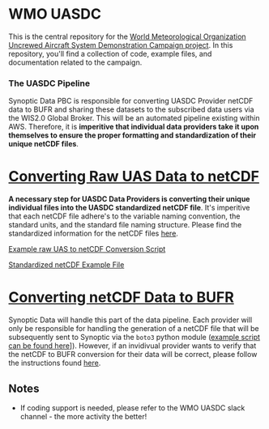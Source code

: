 # WMO UASDC 

This is the central repository for the [World Meteorological Organization Uncrewed Aircraft System Demonstration Campaign project](https://community.wmo.int/en/uas-demonstration). In this repository, you'll find a collection of code, example files, and documentation related to the campaign. 

### The UASDC Pipeline

Synoptic Data PBC is responsible for converting UASDC Provider netCDF data to BUFR and sharing these datasets to the subscribed data users via the WIS2.0 Global Broker. This will be an automated pipeline existing within AWS. Therefore, it is **imperitive that individual data providers take it upon themselves to ensure the proper formatting and standardization of their unique netCDF files**. 

# [Converting Raw UAS Data to netCDF](raw_uas_to_netCDF/)

**A necessary step for UASDC Data Providers is converting their unique individual files into the UASDC standardized netCDF file**. It's imperitive that each netCDF file adhere's to the variable naming convention, the standard units, and the standard file naming structure. Please find the standardized information for the netCDF files [here](raw_uas_to_netCDF/). 

   [Example raw UAS to netCDF Conversion Script](raw_uas_to_netCDF/raw_csv_to_netCDF.py)

   [Standardized netCDF Example File](nc2bufr/UASDC_operatorID_airframeID_processingLevel_20230327030016Z.nc)

# [Converting netCDF Data to BUFR](nc2bufr)

Synoptic Data will handle this part of the data pipeline. Each provider will only be responsible for handling the generation of a netCDF file that will be subsequently sent to Synoptic via the `boto3` python module ([example script can be found here](raw_uas_to_netCDF/upload_to_synoptic_s3.py)]). However, if an invidivual provider wants to verify that the netCDF to BUFR conversion for their data will be correct, please follow the instructions found [here](nc2bufr/). 

## Notes
- If coding support is needed, please refer to the WMO UASDC slack channel - the more activity the better!



